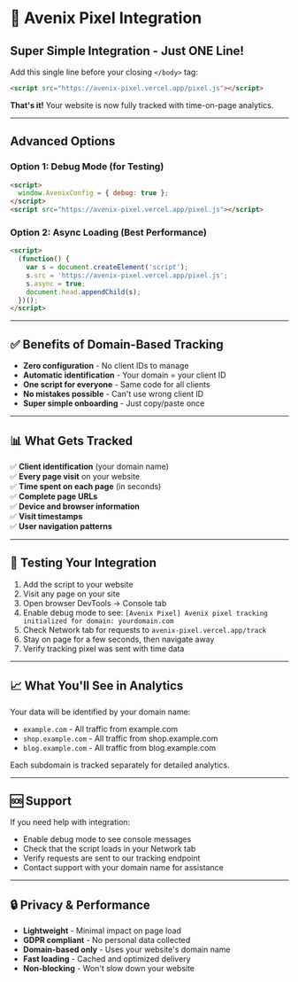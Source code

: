 # 🚀 Avenix Pixel Integration

## Super Simple Integration - Just ONE Line!

Add this single line before your closing `</body>` tag:

```html
<script src="https://avenix-pixel.vercel.app/pixel.js"></script>
```

**That's it!** Your website is now fully tracked with time-on-page analytics.

---

## Advanced Options

### Option 1: Debug Mode (for Testing)
```html
<script>
  window.AvenixConfig = { debug: true };
</script>
<script src="https://avenix-pixel.vercel.app/pixel.js"></script>
```

### Option 2: Async Loading (Best Performance)
```html
<script>
  (function() {
    var s = document.createElement('script');
    s.src = 'https://avenix-pixel.vercel.app/pixel.js';
    s.async = true;
    document.head.appendChild(s);
  })();
</script>
```

---

## ✅ Benefits of Domain-Based Tracking

- **Zero configuration** - No client IDs to manage
- **Automatic identification** - Your domain = your client ID
- **One script for everyone** - Same code for all clients
- **No mistakes possible** - Can't use wrong client ID
- **Super simple onboarding** - Just copy/paste once

---

## 📊 What Gets Tracked

✅ **Client identification** (your domain name)  
✅ **Every page visit** on your website  
✅ **Time spent on each page** (in seconds)  
✅ **Complete page URLs**  
✅ **Device and browser information**  
✅ **Visit timestamps**  
✅ **User navigation patterns**

---

## 🔧 Testing Your Integration

1. Add the script to your website
2. Visit any page on your site
3. Open browser DevTools → Console tab
4. Enable debug mode to see: `[Avenix Pixel] Avenix pixel tracking initialized for domain: yourdomain.com`
5. Check Network tab for requests to `avenix-pixel.vercel.app/track`
6. Stay on page for a few seconds, then navigate away
7. Verify tracking pixel was sent with time data

---

## 📈 What You'll See in Analytics

Your data will be identified by your domain name:
- `example.com` - All traffic from example.com
- `shop.example.com` - All traffic from shop.example.com  
- `blog.example.com` - All traffic from blog.example.com

Each subdomain is tracked separately for detailed analytics.

---

## 🆘 Support

If you need help with integration:
- Enable debug mode to see console messages
- Check that the script loads in your Network tab
- Verify requests are sent to our tracking endpoint
- Contact support with your domain name for assistance

---

## 🔒 Privacy & Performance

- **Lightweight** - Minimal impact on page load
- **GDPR compliant** - No personal data collected
- **Domain-based only** - Uses your website's domain name
- **Fast loading** - Cached and optimized delivery
- **Non-blocking** - Won't slow down your website 
